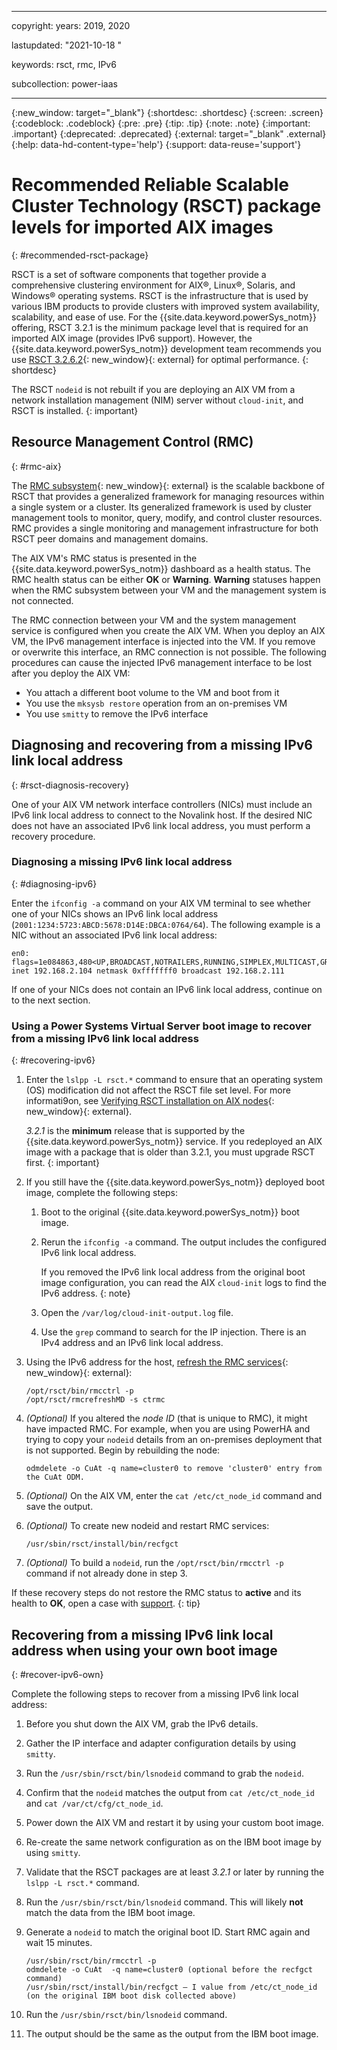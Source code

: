 ﻿---

copyright:
  years: 2019, 2020

lastupdated: "2021-10-18
"

keywords: rsct, rmc, IPv6

subcollection: power-iaas

---

{:new_window: target="_blank"}
{:shortdesc: .shortdesc}
{:screen: .screen}
{:codeblock: .codeblock}
{:pre: .pre}
{:tip: .tip}
{:note: .note}
{:important: .important}
{:deprecated: .deprecated}
{:external: target="_blank" .external}
{:help: data-hd-content-type='help'}
{:support: data-reuse='support'}

# Recommended Reliable Scalable Cluster Technology (RSCT) package levels for imported AIX images
{: #recommended-rsct-package}

RSCT is a set of software components that together provide a comprehensive clustering environment for AIX&reg;, Linux&reg;, Solaris, and Windows&reg; operating systems. RSCT is the infrastructure that is used by various IBM products to provide clusters with improved system availability, scalability, and ease of use. For the {{site.data.keyword.powerSys_notm}} offering, RSCT 3.2.1 is the minimum package level that is required for an imported AIX image (provides IPv6 support). However, the {{site.data.keyword.powerSys_notm}} development team recommends you use [RSCT 3.2.6.2](https://www.ibm.com/support/knowledgecenter/SGVKBA_3.2/navigation/welcome.html){: new_window}{: external} for optimal performance.
{: shortdesc}

The RSCT `nodeid` is not rebuilt if you are deploying an AIX VM from a network installation management (NIM) server without `cloud-init`, and RSCT is installed.
{: important}

## Resource Management Control (RMC)
{: #rmc-aix}

The [RMC subsystem](https://www.ibm.com/support/knowledgecenter/SGVKBA_3.2/admin/bl503_undrmc.html){: new_window}{: external} is the scalable backbone of RSCT that provides a generalized framework for managing resources within a single system or a cluster. Its generalized framework is used by cluster management tools to monitor, query, modify, and control cluster resources. RMC provides a single monitoring and management infrastructure for both RSCT peer domains and management domains.

The AIX VM's RMC status is presented in the {{site.data.keyword.powerSys_notm}} dashboard as a health status. The RMC health status can be either **OK** or **Warning**. **Warning** statuses happen when the RMC subsystem between your VM and the management system is not connected.

The RMC connection between your VM and the system management service is configured when you create the AIX VM. When you deploy an AIX VM, the IPv6 management interface is injected into the VM. If you remove or overwrite this interface, an RMC connection is not possible. The following procedures can cause the injected IPv6 management interface to be lost after you deploy the AIX VM:

- You attach a different boot volume to the VM and boot from it
- You use the `mksysb restore` operation from an on-premises VM
- You use `smitty` to remove the IPv6 interface

## Diagnosing and recovering from a missing IPv6 link local address
{: #rsct-diagnosis-recovery}

One of your AIX VM network interface controllers (NICs) must include an IPv6 link local address to connect to the Novalink host. If the desired NIC does not have an associated IPv6 link local address, you must perform a recovery procedure.

### Diagnosing a missing IPv6 link local address
{: #diagnosing-ipv6}

Enter the `ifconfig -a` command on your AIX VM terminal to see whether one of your NICs shows an IPv6 link local address (`2001:1234:5723:ABCD:5678:D14E:DBCA:0764/64`). The following example is a NIC without an associated IPv6 link local address:

```text
en0: flags=1e084863,480<UP,BROADCAST,NOTRAILERS,RUNNING,SIMPLEX,MULTICAST,GROUPRT,64BIT,CHECKSUM_OFFLOAD(ACTIVE),CHAIN>
inet 192.168.2.104 netmask 0xfffffff0 broadcast 192.168.2.111
```

If one of your NICs does not contain an IPv6 link local address, continue on to the next section.

### Using a Power Systems Virtual Server boot image to recover from a missing IPv6 link local address
{: #recovering-ipv6}

1. Enter the `lslpp -L rsct.*` command to ensure that an operating system (OS) modification did not affect the RSCT file set level. For more informati9on, see [Verifying RSCT installation on AIX nodes](https://www.ibm.com/support/knowledgecenter/SGVKBA_3.2/admin/bl503_instvaix.html){: new_window}{: external}.

    *3.2.1* is the **minimum** release that is supported by the {{site.data.keyword.powerSys_notm}} service. If you redeployed an AIX image with a package that is older than 3.2.1, you must upgrade RSCT first.
    {: important}

2. If you still have the {{site.data.keyword.powerSys_notm}} deployed boot image, complete the following steps:

    1. Boot to the original {{site.data.keyword.powerSys_notm}} boot image.
    2. Rerun the `ifconfig -a` command. The output includes the configured IPv6 link local address.

        If you removed the IPv6 link local address from the original boot image configuration, you can read the AIX `cloud-init` logs to find the IPv6 address.
        {: note}

    3. Open the `/var/log/cloud-init-output.log` file.
    4. Use the `grep` command to search for the IP injection. There is an IPv4 address and an IPv6 link local address.

3. Using the IPv6 address for the host, [refresh the RMC services](https://www.ibm.com/support/pages/fixing-no-rmc-connection-error){: new_window}{: external}:

    ```text
    /opt/rsct/bin/rmcctrl -p
    /opt/rsct/rmcrefreshMD -s ctrmc
    ```

4. *(Optional)* If you altered the *node ID* (that is unique to RMC), it might have impacted RMC. For example, when you are using PowerHA and trying to copy your `nodeid` details from an on-premises deployment that is not supported. Begin by rebuilding the node:

    ```text
    odmdelete -o CuAt -q name=cluster0 to remove 'cluster0' entry from the CuAt ODM.
    ```

5. *(Optional)* On the AIX VM, enter the `cat /etc/ct_node_id` command and save the output.

6. *(Optional)* To create new nodeid and restart RMC services:

   ```text
   /usr/sbin/rsct/install/bin/recfgct
   ```

7. *(Optional)* To build a `nodeid`, run the `/opt/rsct/bin/rmcctrl -p` command if not already done in step 3.

If these recovery steps do not restore the RMC status to **active** and its health to **OK**, open a case with [support](/docs/power-iaas?topic=power-iaas-getting-help-and-support).
{: tip}

## Recovering from a missing IPv6 link local address when using your own boot image
{: #recover-ipv6-own}

Complete the following steps to recover from a missing IPv6 link local address:

1. Before you shut down the AIX VM, grab the IPv6 details.

2. Gather the IP interface and adapter configuration details by using `smitty`.

3. Run the `/usr/sbin/rsct/bin/lsnodeid` command to grab the `nodeid`.

4. Confirm that the `nodeid` matches the output from `cat /etc/ct_node_id` and `cat /var/ct/cfg/ct_node_id`.

5. Power down the AIX VM and restart it by using your custom boot image.

6. Re-create the same network configuration as on the IBM boot image by using `smitty`.

7. Validate that the RSCT packages are at least *3.2.1* or later by running the `lslpp -L rsct.*` command.

8. Run the `/usr/sbin/rsct/bin/lsnodeid` command. This will likely **not** match the data from the IBM boot image.

9. Generate a `nodeid` to match the original boot ID. Start RMC again and wait 15 minutes.

    ```text
    /usr/sbin/rsct/bin/rmcctrl -p
    odmdelete -o CuAt  -q name=cluster0 (optional before the recfgct command)
    /usr/sbin/rsct/install/bin/recfgct – I value from /etc/ct_node_id (on the original IBM boot disk collected above)
    ```

10. Run the `/usr/sbin/rsct/bin/lsnodeid` command.

11. The output should be the same as the output from the IBM boot image.

<!--Check the management node details (to be used on your disk later) by entering the following command, `lsrsrc ManagementServer hostname`. -->

<!--Check what your boot OS management node is by entering, `lsrsrc ManagementServer hostname`.

If your boot OS management node does not match the original IBM boot image, enter the following commands:

    ```
    Stop RMC
    rmcctrl -K
    ```
    {: codeblock}

Use the `rmrsrc` command to remove your management node.

    ```
    /opt/rsct/bin/rmrsrc -s 'Hostname = "hmc1.mydomain.mycompany.com"' ManagementServer

    where hmc1.mydomain.mycompany.com is the value returned on the lssrc command above.
    ```
    {: screen} -->

<!-- Start RMC again and wait 15 minutes.

    ```
    /usr/sbin/rsct/bin/rmcctrl -A
    /usr/sbin/rsct/bin/rmcctrl -p
    ```
    {: codeblock} -->
